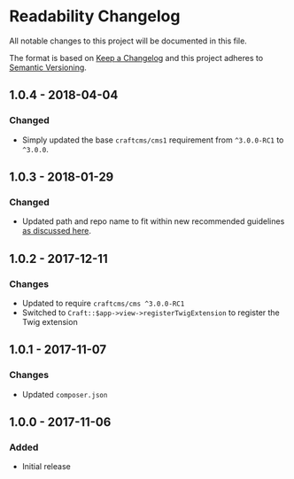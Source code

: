 # Readability Changelog

All notable changes to this project will be documented in this file.

The format is based on [Keep a Changelog](http://keepachangelog.com/) and this project adheres to [Semantic Versioning](http://semver.org/).

## 1.0.4 - 2018-04-04
### Changed
- Simply updated the base `craftcms/cms1` requirement from `^3.0.0-RC1` to `^3.0.0`.

## 1.0.3 - 2018-01-29
### Changed
- Updated path and repo name to fit within new recommended guidelines [as discussed here](https://craftcms.stackexchange.com/questions/23535/craft-3-plugin-backwards-compatibility-and-maintenance-for-2-x).

## 1.0.2 - 2017-12-11
### Changes
- Updated to require `craftcms/cms ^3.0.0-RC1`
- Switched to `Craft::$app->view->registerTwigExtension` to register the Twig extension

## 1.0.1 - 2017-11-07
### Changes
- Updated `composer.json`

## 1.0.0 - 2017-11-06
### Added
- Initial release